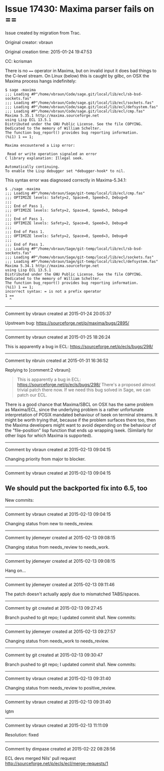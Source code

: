 # Issue 17430: Maxima parser fails on ==

Issue created by migration from Trac.

Original creator: vbraun

Original creation time: 2015-01-24 19:47:53

CC:  kcrisman

There is no `==` operator in Maxima, but on invalid input it does bad things to the C-level stream. On Linux (below) this is caught by gilbc, on OSX the Maxima process hangs indefinitely:

```
$ sage -maxima
;;; Loading #P"/home/vbraun/Code/sage.git/local/lib/ecl/sb-bsd-sockets.fas"
;;; Loading #P"/home/vbraun/Code/sage.git/local/lib/ecl/sockets.fas"
;;; Loading #P"/home/vbraun/Code/sage.git/local/lib/ecl/defsystem.fas"
;;; Loading #P"/home/vbraun/Code/sage.git/local/lib/ecl/cmp.fas"
Maxima 5.35.1 http://maxima.sourceforge.net
using Lisp ECL 13.5.1
Distributed under the GNU Public License. See the file COPYING.
Dedicated to the memory of William Schelter.
The function bug_report() provides bug reporting information.
(%i1) 1 == 1;

Maxima encountered a Lisp error:

 Read or write operation signaled an error
C library explanation: Illegal seek.

Automatically continuing.
To enable the Lisp debugger set *debugger-hook* to nil.
```


This syntax error was diagnosed correctly in Maxima-5.34.1:

```
$ ./sage -maxima
;;; Loading #P"/home/vbraun/Sage/git-temp/local/lib/ecl/cmp.fas"
;;; OPTIMIZE levels: Safety=2, Space=0, Speed=3, Debug=0
;;;
;;; End of Pass 1.
;;; OPTIMIZE levels: Safety=2, Space=0, Speed=3, Debug=0
;;;
;;; End of Pass 1.
;;; OPTIMIZE levels: Safety=2, Space=0, Speed=3, Debug=0
;;;
;;; End of Pass 1.
;;; OPTIMIZE levels: Safety=2, Space=0, Speed=3, Debug=0
;;;
;;; End of Pass 1.
;;; Loading #P"/home/vbraun/Sage/git-temp/local/lib/ecl/sb-bsd-sockets.fas"
;;; Loading #P"/home/vbraun/Sage/git-temp/local/lib/ecl/sockets.fas"
;;; Loading #P"/home/vbraun/Sage/git-temp/local/lib/ecl/defsystem.fas"
Maxima 5.34.1 http://maxima.sourceforge.net
using Lisp ECL 13.5.1
Distributed under the GNU Public License. See the file COPYING.
Dedicated to the memory of William Schelter.
The function bug_report() provides bug reporting information.
(%i1) 1 == 1;
incorrect syntax: = is not a prefix operator
1 ==
  ^ 
```



---

Comment by vbraun created at 2015-01-24 20:05:37

Upstream bug: https://sourceforge.net/p/maxima/bugs/2895/


---

Comment by vbraun created at 2015-01-25 18:26:24

This is apparently a bug in ECL: https://sourceforge.net/p/ecls/bugs/298/


---

Comment by nbruin created at 2015-01-31 16:36:52

Replying to [comment:2 vbraun]:
> This is apparently a bug in ECL: https://sourceforge.net/p/ecls/bugs/298/
There's a proposed almost trivial patch there now. If we need this bug solved in Sage, we can patch our ECL.

There is a good chance that Maxima/SBCL on OSX has the same problem as Maxima/ECL, since the underlying problem is a rather unfortunate interpretation of POSIX mandated behaviour of lseek on terminal streams. It might be worth trying that, because if the problem surfaces there too, then the Maxima developers might want to avoid depending on the behaviour of the "file-position" lisp function that ends up wrapping lseek. (Similarly for other lisps for which Maxima is supported).


---

Comment by vbraun created at 2015-02-13 09:04:15

Changing priority from major to blocker.


---

Comment by vbraun created at 2015-02-13 09:04:15

We should put the backported fix into 6.5, too
----
New commits:


---

Comment by vbraun created at 2015-02-13 09:04:15

Changing status from new to needs_review.


---

Comment by jdemeyer created at 2015-02-13 09:08:15

Changing status from needs_review to needs_work.


---

Comment by jdemeyer created at 2015-02-13 09:08:15

Hang on...


---

Comment by jdemeyer created at 2015-02-13 09:11:46

The patch doesn't actually apply due to mismatched TABS/spaces.


---

Comment by git created at 2015-02-13 09:27:45

Branch pushed to git repo; I updated commit sha1. New commits:


---

Comment by jdemeyer created at 2015-02-13 09:27:57

Changing status from needs_work to needs_review.


---

Comment by git created at 2015-02-13 09:30:47

Branch pushed to git repo; I updated commit sha1. New commits:


---

Comment by vbraun created at 2015-02-13 09:31:40

Changing status from needs_review to positive_review.


---

Comment by vbraun created at 2015-02-13 09:31:40

lgtm


---

Comment by vbraun created at 2015-02-13 11:11:09

Resolution: fixed


---

Comment by dimpase created at 2015-02-22 08:28:56

ECL devs merged Nils' pull request http://sourceforge.net/p/ecls/ecl/merge-requests/1

